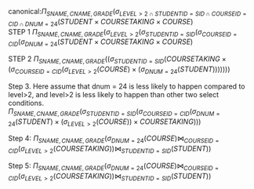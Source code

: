 canonical:$\Pi_{SNAME,CNAME,GRADE}(\sigma_{LEVEL>2\cap STUDENTID =SID\cap COURSEID = CID \cap DNUM = 24}(STUDENT\times COURSETAKING\times COURSE)$  
STEP 1 $\Pi_{SNAME,CNAME,GRADE}(\sigma_{LEVEL>2}(\sigma_{STUDENTID =SID}(\sigma_{COURSEID = CID} (\sigma_ {DNUM = 24}(STUDENT\times COURSETAKING\times COURSE)$

STEP 2 $\Pi_{SNAME,CNAME,GRADE}((\sigma_{STUDENTID =SID}(COURSETAKING\times(\sigma_{COURSEID = CID}(\sigma_{LEVEL>2}(COURSE)\times (\sigma_ {DNUM = 24} (STUDENT)))))))$

Step 3. Here assume that dnum = 24 is less likely to happen compared to level>2, and level>2 is less likely to happen than other two select conditions.   
$\Pi_{SNAME,CNAME,GRADE}(\sigma_{STUDENTID =SID}(\sigma_{COURSEID = CID}(\sigma_ {DNUM = 24} (STUDENT)\times (\sigma_{LEVEL>2}(COURSE))\times COURSETAKING)))$

Step 4:
$\Pi_{SNAME,CNAME,GRADE}(\sigma_ {DNUM = 24} (COURSE)\bowtie_{COURSEID = CID} (\sigma_{LEVEL>2}(COURSETAKING))\bowtie_{STUDENTID =SID} (STUDENT))$

Step 5:
$\Pi_{SNAME,CNAME,GRADE}(\sigma_ {DNUM = 24} (COURSE)\bowtie_{COURSEID = CID} (\sigma_{LEVEL>2}(COURSETAKING))\bowtie_{STUDENTID =SID} (STUDENT))$